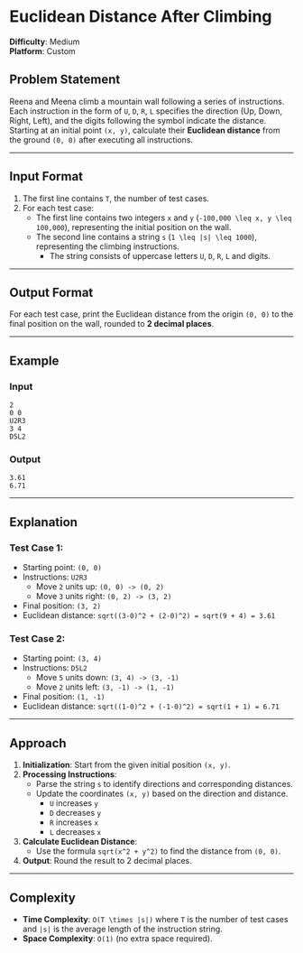 # Euclidean Distance After Climbing

**Difficulty**: Medium  
**Platform**: Custom  

## Problem Statement

Reena and Meena climb a mountain wall following a series of instructions. Each instruction in the form of `U`, `D`, `R`, `L` specifies the direction (Up, Down, Right, Left), and the digits following the symbol indicate the distance. Starting at an initial point `(x, y)`, calculate their **Euclidean distance** from the ground `(0, 0)` after executing all instructions.

---

## Input Format

1. The first line contains `T`, the number of test cases.
2. For each test case:
   - The first line contains two integers `x` and `y` (`-100,000 \leq x, y \leq 100,000`), representing the initial position on the wall.
   - The second line contains a string `s` (`1 \leq |s| \leq 1000`), representing the climbing instructions.
     - The string consists of uppercase letters `U`, `D`, `R`, `L` and digits.

---

## Output Format

For each test case, print the Euclidean distance from the origin `(0, 0)` to the final position on the wall, rounded to **2 decimal places**.

---

## Example

### Input
```
2
0 0
U2R3
3 4
D5L2
```

### Output
```
3.61
6.71
```

---

## Explanation

### Test Case 1:
- Starting point: `(0, 0)`
- Instructions: `U2R3`
  - Move `2` units up: `(0, 0) -> (0, 2)`
  - Move `3` units right: `(0, 2) -> (3, 2)`
- Final position: `(3, 2)`
- Euclidean distance: `sqrt((3-0)^2 + (2-0)^2) = sqrt(9 + 4) = 3.61`

### Test Case 2:
- Starting point: `(3, 4)`
- Instructions: `D5L2`
  - Move `5` units down: `(3, 4) -> (3, -1)`
  - Move `2` units left: `(3, -1) -> (1, -1)`
- Final position: `(1, -1)`
- Euclidean distance: `sqrt((1-0)^2 + (-1-0)^2) = sqrt(1 + 1) = 6.71`

---

## Approach

1. **Initialization**: Start from the given initial position `(x, y)`.
2. **Processing Instructions**:
   - Parse the string `s` to identify directions and corresponding distances.
   - Update the coordinates `(x, y)` based on the direction and distance.
     - `U` increases `y`
     - `D` decreases `y`
     - `R` increases `x`
     - `L` decreases `x`
3. **Calculate Euclidean Distance**:
   - Use the formula `sqrt(x^2 + y^2)` to find the distance from `(0, 0)`.
4. **Output**: Round the result to 2 decimal places.

---

## Complexity

- **Time Complexity**: `O(T \times |s|)` where `T` is the number of test cases and `|s|` is the average length of the instruction string.
- **Space Complexity**: `O(1)` (no extra space required).
